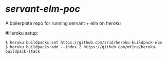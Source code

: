_servant-elm-poc_
=================

A boilerplate repo for running servant + elm on heroku

#Heroku setup:

    $ heroku buildpacks:set https://github.com/srid/heroku-buildpack-elm
    $ heroku buildpacks:add --index 2 https://github.com/mfine/heroku-buildpack-stack
